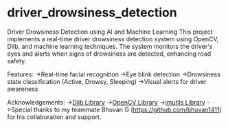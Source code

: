 # driver_drowsiness_detection
Driver Drowsiness Detection using AI and Machine Learning
This project implements a real-time driver drowsiness detection system using OpenCV, Dlib, and machine learning techniques. The system monitors the driver's eyes and alerts when signs of drowsiness are detected, enhancing road safety.

Features:
->Real-time facial recognition
->Eye blink detection
->Drowsiness state classification (Active, Drowsy, Sleeping)
->Visual alerts for driver awareness

Acknowledgements:
->[Dlib Library](http://dlib.net/)
->[OpenCV Library](https://opencv.org/)
->[imutils Library](https://github.com/jrosebr1/imutils)
->Special thanks to my teammate Bhuvan G (https://github.com/bhuvan1411) for his collaboration and support.
